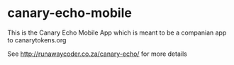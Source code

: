 # canary-echo-mobile
This is the Canary Echo Mobile App which is meant to be a companian app to canarytokens.org

See http://runawaycoder.co.za/canary-echo/ for more details

